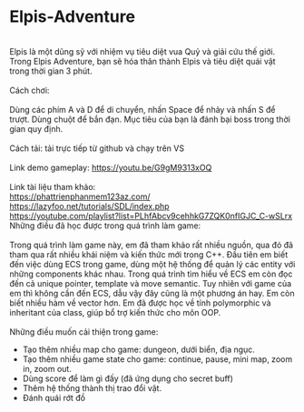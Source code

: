 # Elpis-Adventure
<br/>Elpis là một dũng sỹ với nhiệm vụ tiêu diệt vua Quỷ và giải cứu thế giới. 
Trong Elpis Adventure, bạn sẽ hóa thân thành Elpis và tiêu diệt quái vật trong  thời gian 3 phút. <br/>
<br/>Cách chơi: <br/>
<br/>Dùng các phím A và D để di chuyển, nhấn Space để nhảy và nhấn S để trượt. Dùng chuột để bắn đạn. Mục tiêu của bạn là đánh
bại boss trong thời gian quy định. <br/>
<br/>Cách tải: tải trực tiếp từ github và chạy trên VS<br/>
<br/>Link demo gameplay: https://youtu.be/G9gM9313xOQ<br/>
<br/>Link tài liệu tham khảo:<br/>
https://phattrienphanmem123az.com/
<br/>https://lazyfoo.net/tutorials/SDL/index.php<br/>
https://youtube.com/playlist?list=PLhfAbcv9cehhkG7ZQK0nfIGJC_C-wSLrx
<br/> Những điều đã học được trong quá trình làm game: <br/>
<br/> Trong quá trình làm game này, em đã tham khảo rất nhiều nguồn, qua đó đã tham qua rất nhiều khái niệm và kiến thức mới trong C++. 
Đầu tiên em biết đến việc dùng ECS trong game, dùng một hệ thống để quản lý các entity với những components khác nhau. Trong quá trình tìm hiểu về ECS
em còn đọc đến cả unique pointer, template và move semantic. Tuy nhiên với game của em thì không cần đến ECS, dẫu vậy đây cũng là một phương án hay. Em còn 
biết nhiều hàm về vector hơn. Em đã được học về tính polymorphic và inheritant của class, giúp bổ trợ kiến thức cho môn OOP. <br/>
<br/> Những điều muốn cải thiện trong game: <br/>
- Tạo thêm nhiều map cho game: dungeon, dưới biển, địa ngục.
- Tạo thêm nhiều game state cho game: continue, pause, mini map, zoom in, zoom out. 
- Dùng score để làm gì đấy (đã ứng dụng cho secret buff)
- Thêm hệ thống thành thị trao đổi vật.
- Đánh quái rớt đồ

